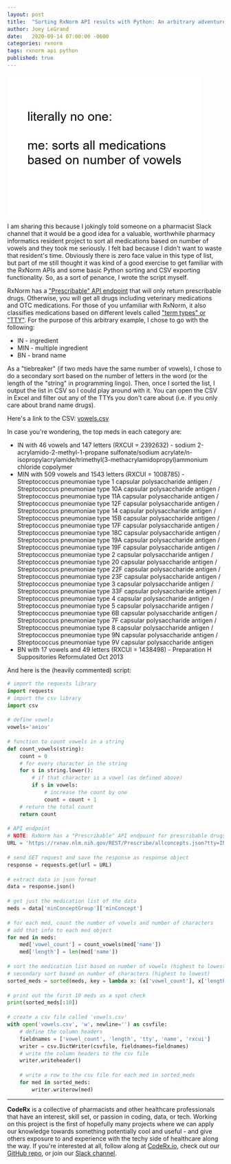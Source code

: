 ```yaml
---
layout: post
title:  "Sorting RxNorm API results with Python: An arbitrary adventure"
author: Joey LeGrand
date:   2020-09-14 07:00:00 -0600
categories: rxnorm
tags: rxnorm api python
published: true
---
```

![meme](/assets/images/noone-meme.jpg)

I am sharing this because I jokingly told someone on a pharmacist Slack channel that it would be a good idea for a valuable, worthwhile pharmacy informatics resident project to sort all medications based on number of vowels and they took me seriously. I felt bad because I didn't want to waste that resident's time.  Obviously there is zero face value in this type of list, but part of me still thought it was kind of a good exercise to get familiar with the RxNorm APIs and some basic Python sorting and CSV exporting functionality. So, as a sort of penance, I wrote the script myself.

RxNorm has a ["Prescribable" API endpoint](https://rxnav.nlm.nih.gov/PrescribableAPIREST.html) that will only return prescribable drugs. Otherwise, you will get all drugs including veterinary medications and OTC medications. For those of you unfamiliar with RxNorm, it also classifies medications based on different levels called ["term types" or "TTY"](https://www.nlm.nih.gov/research/umls/rxnorm/docs/appendix5.html). For the purpose of this arbitrary example, I chose to go with the following:
- IN - ingredient
- MIN - multiple ingredient
- BN - brand name

As a "tiebreaker" (if two meds have the same number of vowels), I chose to do a secondary sort based on the number of letters in the word (or the length of the "string" in programming lingo). Then, once I sorted the list, I output the list in CSV so I could play around with it. You can open the CSV in Excel and filter out any of the TTYs you don't care about (i.e. if you only care about brand name drugs).

Here's a link to the CSV: [vowels.csv](/assets/data/vowels.csv)

In case you're wondering, the top meds in each category are:
- IN with 46 vowels and 147 letters (RXCUI = 2392632) - sodium 2-acrylamido-2-methyl-1-propane sulfonate/sodium acrylate/n-isopropylacrylamide/trimethyl(3-methacrylamidopropyl)ammonium chloride copolymer
- MIN with 509 vowels and 1543 letters (RXCUI = 1008785) - Streptococcus pneumoniae type 1 capsular polysaccharide antigen / Streptococcus pneumoniae type 10A capsular polysaccharide antigen / Streptococcus pneumoniae type 11A capsular polysaccharide antigen / Streptococcus pneumoniae type 12F capsular polysaccharide antigen / Streptococcus pneumoniae type 14 capsular polysaccharide antigen / Streptococcus pneumoniae type 15B capsular polysaccharide antigen / Streptococcus pneumoniae type 17F capsular polysaccharide antigen / Streptococcus pneumoniae type 18C capsular polysaccharide antigen / Streptococcus pneumoniae type 19A capsular polysaccharide antigen / Streptococcus pneumoniae type 19F capsular polysaccharide antigen / Streptococcus pneumoniae type 2 capsular polysaccharide antigen / Streptococcus pneumoniae type 20 capsular polysaccharide antigen / Streptococcus pneumoniae type 22F capsular polysaccharide antigen / Streptococcus pneumoniae type 23F capsular polysaccharide antigen / Streptococcus pneumoniae type 3 capsular polysaccharide antigen / Streptococcus pneumoniae type 33F capsular polysaccharide antigen / Streptococcus pneumoniae type 4 capsular polysaccharide antigen / Streptococcus pneumoniae type 5 capsular polysaccharide antigen / Streptococcus pneumoniae type 6B capsular polysaccharide antigen / Streptococcus pneumoniae type 7F capsular polysaccharide antigen / Streptococcus pneumoniae type 8 capsular polysaccharide antigen / Streptococcus pneumoniae type 9N capsular polysaccharide antigen / Streptococcus pneumoniae type 9V capsular polysaccharide antigen
- BN with 17 vowels and 49 letters (RXCUI = 1438498) - Preparation H Suppositories Reformulated Oct 2013

And here is the (heavily commented) script:

```python
# import the requests library 
import requests 
# import the csv library
import csv

# define vowels
vowels='aeiou'

# function to count vowels in a string
def count_vowels(string):
    count = 0
    # for every character in the string
    for s in string.lower():
        # if that character is a vowel (as defined above)
        if s in vowels:
            # increase the count by one
            count = count + 1
    # return the total count
    return count

# API endpoint
# NOTE: RxNorm has a "Prescribable" API endpoint for prescribable drugs only
URL = 'https://rxnav.nlm.nih.gov/REST/Prescribe/allconcepts.json?tty=IN+MIN+BN'

# send GET request and save the response as response object 
response = requests.get(url = URL) 

# extract data in json format 
data = response.json()

# get just the medication list of the data
meds = data['minConceptGroup']['minConcept']

# for each med, count the number of vowels and number of characters
# add that info to each med object
for med in meds:
    med['vowel_count'] = count_vowels(med['name'])
    med['length'] = len(med['name'])

# sort the medication list based on number of vowels (highest to lowest)
# secondary sort based on number of characters (highest to lowest)
sorted_meds = sorted(meds, key = lambda x: (x['vowel_count'], x['length']), reverse = True)

# print out the first 10 meds as a spot check
print(sorted_meds[:10])

# create a csv file called 'vowels.csv'
with open('vowels.csv', 'w', newline='') as csvfile:
    # define the column headers
    fieldnames = ['vowel_count', 'length', 'tty', 'name', 'rxcui']
    writer = csv.DictWriter(csvfile, fieldnames=fieldnames)
    # write the column headers to the csv file
    writer.writeheader()

    # write a row to the csv file for each med in sorted_meds
    for med in sorted_meds:
        writer.writerow(med)
```

---

**CodeRx** is a collective of pharmacists and other healthcare professionals that have an interest, skill set, or passion in coding, data, or tech. Working on this project is the first of hopefully many projects where we can apply our knowledge towards something potentially cool and useful - and give others exposure to and experience with the techy side of healthcare along the way. If you're interested at all, follow along at [CodeRx.io](https://coderx.io/), check out our [GitHub repo](https://github.com/coderxio/dailymed-api), or join our [Slack channel](https://coderx.slack.com/).
